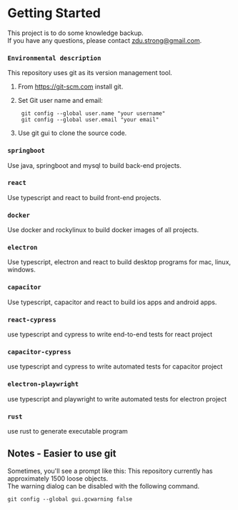 # Getting Started

This project is to do some knowledge backup.<br/>
If you have any questions, please contact zdu.strong@gmail.com.<br/>

### `Environmental description`

This repository uses git as its version management tool.

1. From https://git-scm.com install git.
2. Set Git user name and email:<br/>

        git config --global user.name "your username"
        git config --global user.email "your email"

3. Use git gui to clone the source code.

### `springboot`

Use java, springboot and mysql to build back-end projects.

### `react`

Use typescript and react to build front-end projects.

### `docker`

Use docker and rockylinux to build docker images of all projects.

### `electron`

Use typescript, electron and react to build desktop programs for mac, linux, windows.

### `capacitor`

Use typescript, capacitor and react to build ios apps and android apps.

### `react-cypress`

use typescript and cypress to write end-to-end tests for react project

### `capacitor-cypress`

use typescript and cypress to write automated tests for capacitor project

### `electron-playwright`

use typescript and playwright to write automated tests for electron project

### `rust`

use rust to generate executable program

## Notes - Easier to use git

Sometimes, you'll see a prompt like this: This repository currently has approximately 1500 loose objects.<br/>
The warning dialog can be disabled with the following command.<br/>

    git config --global gui.gcwarning false
